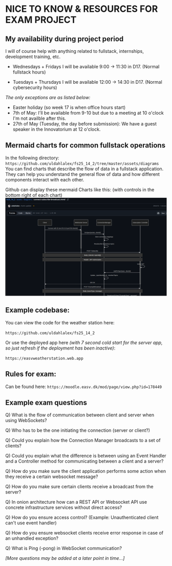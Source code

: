 # NICE TO KNOW & RESOURCES FOR EXAM PROJECT

## My availability during project period

I will of course help with anything related to fullstack, internships, development training, etc.

- Wednesdays + Fridays I will be available 9:00 -> 11:30 in D17. (Normal fullstack hours)

- Tuesdays + Thursdays I will be available 12:00 -> 14:30 in D17. (Normal cybersecurity hours)

*The only exceptions are as listed below:*

- Easter holiday (so week 17 is when office hours start)
- 7th of May: I'll be available from 9-10 but due to a meeting at 10 o'clock I'm not availble after this.
- 27th of May (Tuesday, the day before submission): We have a guest speaker in the Innovatorium at 12 o'clock.


## Mermaid charts for common fullstack operations

In the following directory: `https://github.com/uldahlalex/fs25_14_2/tree/master/assets/diagrams`
You can find charts that describe the flow of data in a fullstack application. They can help you understand the general flow of data and how different components interact with each other.

Github can display these mermaid Charts like this: (with controls in the bottom right of each chart)
![alt text](image.png)

## Example codebase:

You can view the code for the weather station here:

`https://github.com/uldahlalex/fs25_14_2`

Or use the deployed app here *(with 7 second cold start for the server app, so just refresh if the deployment has been inactive)*: 

`https://easvweatherstation.web.app`


## Rules for exam:

Can be found here: `https://moodle.easv.dk/mod/page/view.php?id=178449`

## Example exam questions

Q) What is the flow of communication between client and server when using WebSockets?

Q) Who has to be the one initiating the connection (server or client?)

Q) Could you explain how the Connection Manager broadcasts to a set of clients?

Q) Could you explain what the difference is between using an Event Handler and a Controller method for communicating between a client and a server?

Q) How do you make sure the client application performs some action when they receive a certain websocket message? 

Q) How do you make sure certain clients receive a broadcast from the server?

Q) In onion architecture how can a REST API or Websocket API use concrete infrastructure services without direct access?

Q) How do you ensure access control? (Example: Unauthenticated client can't use event handler)

Q) How do you ensure websocket clients receive error response in case of an unhandled exception?

Q) What is Ping (-pong) in WebSocket communication?

*[More questions may be added at a later point in time...]*
